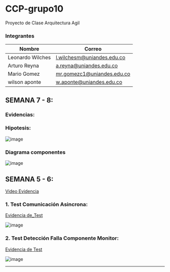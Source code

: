 # CCP-grupo10
Proyecto de Clase Arquitectura Agil 

### Integrantes
| Nombre                        | Correo                                                            |
| ----------------------------- | ----------------------------------------------------------------- |
|Leonardo Wilches               |l.wilchesm@uniandes.edu.co                                         |
|Arturo Reyna                   |a.reyna@uniandes.edu.co                                            |
|Mario Gomez                    |mr.gomezc1@uniandes.edu.co                                         |
|wilson aponte                  |w.aponte@uniandes.edu.co                                           |


## SEMANA 7 - 8: 

### Evidencias: 

### Hipotesis:

![image](https://user-images.githubusercontent.com/111325464/226152538-74de3c2d-87c7-4872-bd60-6b76d0a7e383.png)


### Diagrama componentes

![image](https://user-images.githubusercontent.com/111325464/226152518-4f3de401-6d83-4a04-96bb-25188f82eef9.png)


## SEMANA 5 - 6: 
[Video Evidencia](https://uniandes-my.sharepoint.com/:v:/g/personal/mr_gomezc1_uniandes_edu_co/EcHQpzizIHxCiUullKNnXqcB-uRYMw4zP0jPqCJOHfaYoQ?e=NIPL1S)
### 1. Test Comunicación Asincrona:

[Evidencia de_Test](https://uniandes-my.sharepoint.com/:w:/g/personal/mr_gomezc1_uniandes_edu_co/EST6Pz4znOVMul81pu9MXpEBMJL_do6W07vzkUs-Bjjv7A?e=o0uhEy)

![image](https://user-images.githubusercontent.com/111325464/221475404-2e3aee5a-cd52-4d2e-b796-156cc5ace97a.png)



### 2. Test Detección Falla Componente Monitor:

[Evidencia de Test](https://uniandes-my.sharepoint.com/:w:/g/personal/mr_gomezc1_uniandes_edu_co/EWAD9kpGbb5EnphSHVA4EpoBz9J4Lpm3gG1Da-60gd2YoA?e=XxHHti)

![image](https://user-images.githubusercontent.com/111325464/221475569-d25b3459-b147-48fd-865f-f403726687ac.png)

----------------------------------------------------------------------------------------------------------------------------------------
